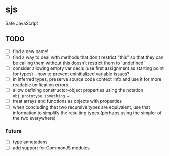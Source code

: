 # sjs

Safe JavaScript


## TODO

- [ ] find a new name!
- [ ] find a way to deal with methods that don't restrict "this" so that they can be calling them without this doesn't restrict them to 'undefined'
- [ ] consider allowing empty var decls (use first assignment as starting point for types) - how to prevent uninitialized variable issues?
- [ ] in inferred types, preserve source code context info and use it for more readable unification errors
- [ ] allow defining constructor-object properties using the notation `obj.prototype.something = ...`
- [ ] treat arrays and functions as objects with properties
- [ ] when concluding that two recursive types are equivalent, use that information to simplify the resulting types (perhaps using the simpler of the two everywhere)

### Future

- [ ] type annotations
- [ ] add support for CommonJS modules
